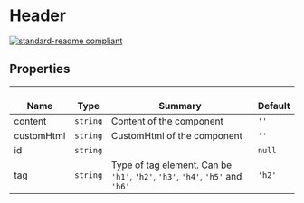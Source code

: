 # Header
  [![standard-readme compliant](https://img.shields.io/badge/standard--readme-OK-green.svg?style=flat-square)](https://github.com/RichardLitt/standard-readme)
  

  ## Properties
  | </br>Name | </br>Type | </br>Summary | </br>Default | 
| ---- | ---- | ---- | ---- |
| content | `string` | Content of the component | `''` |
| customHtml | `string` | CustomHtml of the component | `''` |
| id | `string` |  | `null` |
| tag | `string` | Type of tag element. Can be <code>'h1'</code>, <code>'h2'</code>, <code>'h3'</code>, <code>'h4'</code>, <code>'h5'</code> and <code>'h6'</code> | `'h2'` |